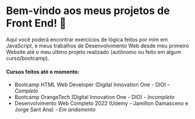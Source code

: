# Bem-vindo aos meus projetos de Front End! :wave: 

Aqui você poderá encontrar exercícios de lógica feitos por mim em JavaScript, e meus trabalhos de Desenvolvimento Web desde meu primeiro Website até o meu último projeto realizado (autônomo ou feito em algum curso/bootcamp). 

#### Cursos feitos até o momento:

- Bootcamp HTML Web Developer (Digital Innovation One - DIO) - <em> Completo </em>
- Bootcamp OrangeTech (Digital Innovation One - DIO) - <em>Incompleto</em>
- Desenvolvimento Web Completo 2022 (Udemy - Jamilton Damasceno e Jorge Sant Ana) - <em> Em andamento </em>



 #### <style text-align="center">

 #### :rocket: It´s Code Adventure Time! :rocket:

 #### </style>



